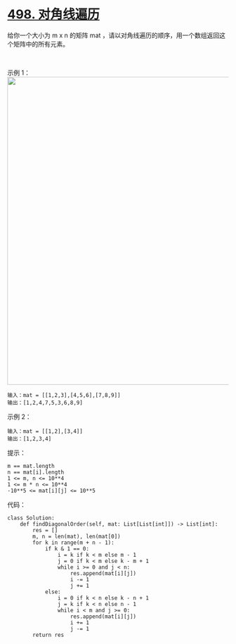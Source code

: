 # [498. 对角线遍历](https://leetcode.cn/problems/diagonal-traverse/)

给你一个大小为 m x n 的矩阵 mat ，请以对角线遍历的顺序，用一个数组返回这个矩阵中的所有元素。

 

示例 1：
<img src="https://assets.leetcode.com/uploads/2021/04/10/diag1-grid.jpg" width="700" />
```
输入：mat = [[1,2,3],[4,5,6],[7,8,9]]
输出：[1,2,4,7,5,3,6,8,9]
```
示例 2：
```
输入：mat = [[1,2],[3,4]]
输出：[1,2,3,4]
```

提示：
```
m == mat.length
n == mat[i].length
1 <= m, n <= 10**4
1 <= m * n <= 10**4
-10**5 <= mat[i][j] <= 10**5
```

代码：
```python3
class Solution:
    def findDiagonalOrder(self, mat: List[List[int]]) -> List[int]:
        res = []
        m, n = len(mat), len(mat[0])
        for k in range(m + n - 1):
            if k & 1 == 0:
                i = k if k < m else m - 1
                j = 0 if k < m else k - m + 1
                while i >= 0 and j < n:
                    res.append(mat[i][j])
                    i -= 1
                    j += 1
            else:
                i = 0 if k < n else k - n + 1
                j = k if k < n else n - 1
                while i < m and j >= 0:
                    res.append(mat[i][j])
                    i += 1
                    j -= 1
        return res
```